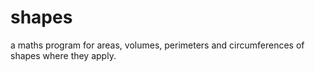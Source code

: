 # shapes
a maths program for areas, volumes, perimeters and circumferences of shapes where they apply.
